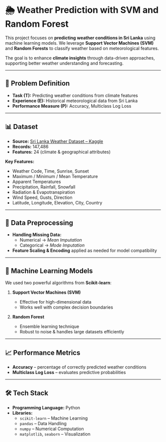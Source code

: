 # 🌦️ Weather Prediction with SVM and Random Forest

This project focuses on **predicting weather conditions in Sri Lanka** using machine learning models. We leverage **Support Vector Machines (SVM)** and **Random Forests** to classify weather based on meteorological features.  

The goal is to enhance **climate insights** through data-driven approaches, supporting better weather understanding and forecasting.

---

## 📌 Problem Definition

- **Task (T):** Predicting weather conditions from climate features  
- **Experience (E):** Historical meteorological data from Sri Lanka  
- **Performance Measure (P):** Accuracy, Multiclass Log Loss  

---

## 📊 Dataset

- **Source:** [Sri Lanka Weather Dataset – Kaggle](https://www.kaggle.com)  
- **Records:** 147,486  
- **Features:** 24 (climate & geographical attributes)  

**Key Features:**
- Weather Code, Time, Sunrise, Sunset  
- Maximum / Minimum / Mean Temperature  
- Apparent Temperatures  
- Precipitation, Rainfall, Snowfall  
- Radiation & Evapotranspiration  
- Wind Speed, Gusts, Direction  
- Latitude, Longitude, Elevation, City, Country  

---

## 🧹 Data Preprocessing

- **Handling Missing Data:**  
  - Numerical → *Mean Imputation*  
  - Categorical → *Mode Imputation*  
- **Feature Scaling & Encoding** applied as needed for model compatibility  

---

## 🤖 Machine Learning Models

We used two powerful algorithms from **Scikit-learn**:

1. **Support Vector Machines (SVM)**  
   - Effective for high-dimensional data  
   - Works well with complex decision boundaries  

2. **Random Forest**  
   - Ensemble learning technique  
   - Robust to noise & handles large datasets efficiently  

---

## 📈 Performance Metrics

- **Accuracy** – percentage of correctly predicted weather conditions  
- **Multiclass Log Loss** – evaluates predictive probabilities  

---

## 🛠️ Tech Stack

- **Programming Language:** Python  
- **Libraries:**  
  - `scikit-learn` – Machine Learning  
  - `pandas` – Data Handling  
  - `numpy` – Numerical Computation  
  - `matplotlib`, `seaborn` – Visualization  


